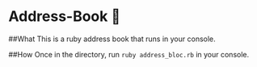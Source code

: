 # Address-Book 📒

##What
This is a ruby address book that runs in your console.

##How
Once in the directory, run `ruby address_bloc.rb` in your console.
